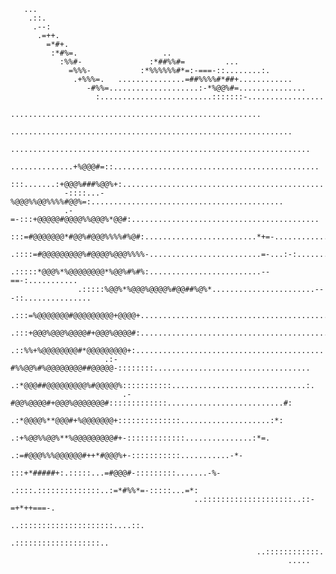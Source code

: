        ...                                                                                          
        .::.                                                                                        
         .--:                                                                                       
          .=++.                                                                                     
            =*#+.                                                                                   
             :*#%=.                   ..                                                            
               :%%#-               :*##%%#=         ...                                             
                 =%%%-           :*%%%%%%#*=:-===-::........:.                                      
                  .+%%%=.   ...............=##%%%%#*##+............                                 
                     -#%%=....................:-*%@@%#=...............                              
                       :.........................:::::::-.................                          
                     ........................................................                       
                 ...............................................................                    
               ...................................................................                  
              ..............+%@@@#=::..............................................                 
               :::.......:+@@@%###%@@%+:.............................................               
                -::::...-%@@@%%@@%%%%#@@%=:...........................................              
                .-=-:::+@@@@@#@@@@%%@@@%*@@#:..........................................             
                 :::=#@@@@@@@*#@@%#@@@%%%%#%@#:.........................*+=-............            
                 .::::=#@@@@@@@@@%#@@@@%@@@%%%%-.........................=-...:-:.........          
                  .:::::*@@@%*%@@@@@@@@*%@@%#%#%:.........................--==-:...........         
                   .:::::%@@%*%@@@%@@@@%#@@##%@%*.......................---::...............        
                     .:::=%@@@@@@@#@@@@@@@@@+@@@@+...........................................       
                      .:::+@@@%@@@%@@@@#+@@@%@@@@#:...........................................      
                        .::%%+%@@@@@@@@#*@@@@@@@@@+:..........................................      
                         .:-#%%@@%#%@@@@@@@@##@@@@@-::::::::...................................     
                           .:*@@@##@@@@@@@@@%#@@@@@%:::::::::::..............................:.     
                             .-#@@%@@@@#+@@@%@@@@@@@#:::::::::::::..........................#:      
                               .:*@@@@%**@@@#+%@@@@@@@+::::::::::::::....................:*:        
                                 .:+%@@%%@@%**%@@@@@@@@@#+-:::::::::::::...............:*=.         
                                    .:=#@@@%%%@@@@@@#++*#@@@%+-:::::::::::...........-*-            
                                       :::+*#####+:.:::::...=#@@@#-:::::::::.......-%-              
                                          .::::.::::::::::::::..:=*#%%*=-:::::...=*:                
                                             ..::::::::::::::::::::..::-=+*++===-.                  
                                                 ..:::::::::::::::::::::....::.                     
                                                      .:::::::::::::::::::..                        
                                                           ..::::::::::::.                          
                                                                  .....                             
